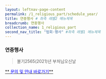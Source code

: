 ```yaml
---
layout: leftnav-page-content
permalink: /1_religious_part/schedule_year/
title: 연중행사 # 좌측 레벨2 메뉴제목
breadcrumb: 연중행사
collection_name: 1_religious_part
second_nav_title: "법회·행사" #좌측 레벨1 메뉴제목
---
```


### **연중행사**
> 불기2565(2021)년 부처님오신날




[** <span style="color:blue"> 문의 및 안내 바로가기</span>**](/1_0_templeNews/volunteer)


